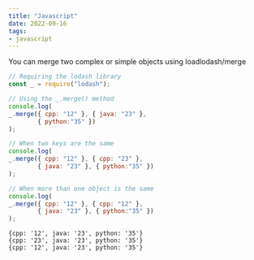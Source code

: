 ```yaml
---
title: "Javascript"
date: 2022-09-16
tags:
- javascript
---
```


You can merge two complex or simple objects using loadlodash/merge

```javascript
// Requiring the lodash library
const _ = require("lodash");

// Using the _.merge() method
console.log(
_.merge({ cpp: "12" }, { java: "23" },
		{ python:"35" })
);

// When two keys are the same
console.log(
_.merge({ cpp: "12" }, { cpp: "23" },
		{ java: "23" }, { python:"35" })
);

// When more than one object is the same
console.log(
_.merge({ cpp: "12" }, { cpp: "12" },
		{ java: "23" }, { python:"35" })
);

```
```output
{cpp: '12', java: '23', python: '35'}
{cpp: '23', java: '23', python: '35'}
{cpp: '12', java: '23', python: '35'}
```
